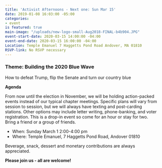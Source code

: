 ```yaml
---
title: 'Activist Afternoons - Next one: Sun Mar 15'
date: 2019-01-08 16:03:00 -05:00
categories:
- event
is featured: true
main-image: "/uploads/new-logo-small-Aug2018-FINAL-b4b904.JPG"
event-start-date: 2020-03-15 14:00:00 -04:00
event-end-date: 2020-03-15 16:00:00 -04:00
Location: Temple Emanuel 7 Haggetts Pond Road Andover, MA 01810
RSVP-link: No RSVP necessary
---
```


### Theme: Building the 2020 Blue Wave
How to defeat Trump, flip the Senate and turn our country blue

**Agenda**

From now until the election in November, we will be holding action-packed events instead of our typical chapter meetings. Specific plans will vary from session to session, but we will always have texting and post-carding stations. Other options may include letter writing, phone-banking, and voter registration. This is a drop-in event so come for an hour or stay for two. Bring a friend or a group of friends. 

* When: Sunday March 1 2:00-4:00 pm
* Where: Temple Emanuel, 7 Haggetts Pond Road, Andover 01810

Beverage, snack, dessert and monetary contributions are always appreciated.  

**Please join us - all are welcome!**
